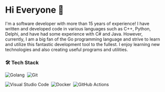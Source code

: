 # Hi Everyone :wave:
I'm a software developer with more than 15 years of experience! I have written and developed code in various languages such as C++, Python, Delphi, and have had some experience with C# and Java. However, currently, I am a big fan of the Go programming language and strive to learn and utilize this fantastic development tool to the fullest. I enjoy learning new technologies and also creating useful programs and utilities.

### 🛠 Tech Stack
![Golang](https://img.shields.io/badge/Go-05122A?style=flat&logo=Go)&nbsp;
![Git](https://img.shields.io/badge/-Git-05122A?style=flat&logo=git)&nbsp;

![Visual Studio Code](https://img.shields.io/badge/-Visual%20Studio%20Code-05122A?style=flat&logo=visual-studio-code&logoColor=007ACC)&nbsp;
![Docker](https://img.shields.io/badge/Docker-05122A?style=flat&logo=docker)&nbsp;
![GitHub Actions](https://img.shields.io/badge/GitHub_Actions-05122A?style=flat&logo=github-actions&logoColor=007ACC)&nbsp;

<!--
**microup/microup** is a ✨ _special_ ✨ repository because its `README.md` (this file) appears on your GitHub profile.

Here are some ideas to get you started:

- 🔭 I’m currently working on ...
- 🌱 I’m currently learning ...
- 👯 I’m looking to collaborate on ...
- 🤔 I’m looking for help with ...
- 💬 Ask me about ...
- 📫 How to reach me: ...
- 😄 Pronouns: ...
- ⚡ Fun fact: ...
-->
